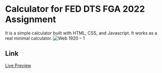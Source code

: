 # Calculator for FED DTS FGA 2022 Assignment
It is a simple calculator built with HTML, CSS, and Javascript. It works as a real minimal calculator.
![Web 1920 – 1](https://user-images.githubusercontent.com/98724236/160989072-2d1f4db1-b4d9-49d4-8761-24b5538388eb.png)
## Link
[Live Preview](https://aeprasle.github.io/FEDCALCIND/)
